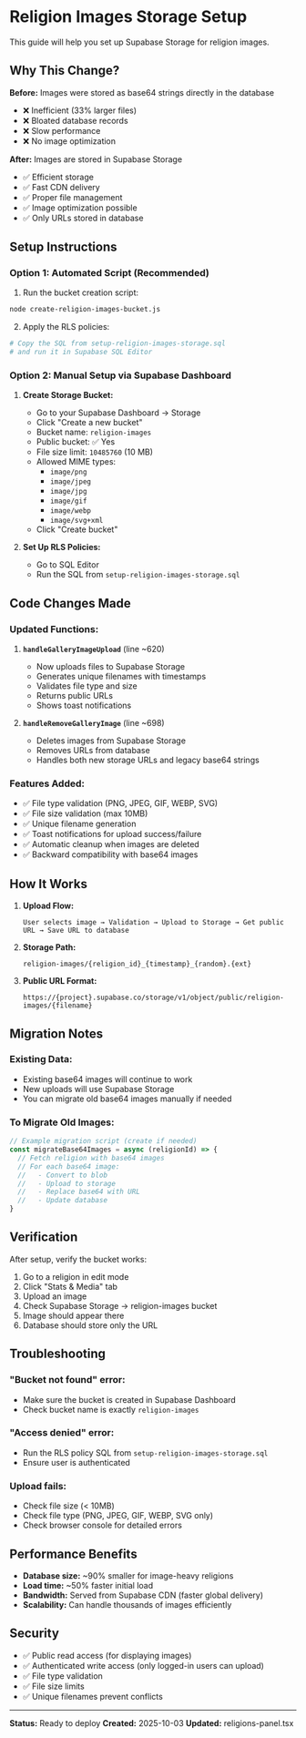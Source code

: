 # Religion Images Storage Setup

This guide will help you set up Supabase Storage for religion images.

## Why This Change?

**Before:** Images were stored as base64 strings directly in the database
- ❌ Inefficient (33% larger files)
- ❌ Bloated database records
- ❌ Slow performance
- ❌ No image optimization

**After:** Images are stored in Supabase Storage
- ✅ Efficient storage
- ✅ Fast CDN delivery
- ✅ Proper file management
- ✅ Image optimization possible
- ✅ Only URLs stored in database

## Setup Instructions

### Option 1: Automated Script (Recommended)

1. Run the bucket creation script:
```bash
node create-religion-images-bucket.js
```

2. Apply the RLS policies:
```bash
# Copy the SQL from setup-religion-images-storage.sql
# and run it in Supabase SQL Editor
```

### Option 2: Manual Setup via Supabase Dashboard

1. **Create Storage Bucket:**
   - Go to your Supabase Dashboard → Storage
   - Click "Create a new bucket"
   - Bucket name: `religion-images`
   - Public bucket: ✅ Yes
   - File size limit: `10485760` (10 MB)
   - Allowed MIME types:
     - `image/png`
     - `image/jpeg`
     - `image/jpg`
     - `image/gif`
     - `image/webp`
     - `image/svg+xml`
   - Click "Create bucket"

2. **Set Up RLS Policies:**
   - Go to SQL Editor
   - Run the SQL from `setup-religion-images-storage.sql`

## Code Changes Made

### Updated Functions:

1. **`handleGalleryImageUpload`** (line ~620)
   - Now uploads files to Supabase Storage
   - Generates unique filenames with timestamps
   - Validates file type and size
   - Returns public URLs
   - Shows toast notifications

2. **`handleRemoveGalleryImage`** (line ~698)
   - Deletes images from Supabase Storage
   - Removes URLs from database
   - Handles both new storage URLs and legacy base64 strings

### Features Added:

- ✅ File type validation (PNG, JPEG, GIF, WEBP, SVG)
- ✅ File size validation (max 10MB)
- ✅ Unique filename generation
- ✅ Toast notifications for upload success/failure
- ✅ Automatic cleanup when images are deleted
- ✅ Backward compatibility with base64 images

## How It Works

1. **Upload Flow:**
   ```
   User selects image → Validation → Upload to Storage → Get public URL → Save URL to database
   ```

2. **Storage Path:**
   ```
   religion-images/{religion_id}_{timestamp}_{random}.{ext}
   ```

3. **Public URL Format:**
   ```
   https://{project}.supabase.co/storage/v1/object/public/religion-images/{filename}
   ```

## Migration Notes

### Existing Data:
- Existing base64 images will continue to work
- New uploads will use Supabase Storage
- You can migrate old base64 images manually if needed

### To Migrate Old Images:
```javascript
// Example migration script (create if needed)
const migrateBase64Images = async (religionId) => {
  // Fetch religion with base64 images
  // For each base64 image:
  //   - Convert to blob
  //   - Upload to storage
  //   - Replace base64 with URL
  //   - Update database
}
```

## Verification

After setup, verify the bucket works:

1. Go to a religion in edit mode
2. Click "Stats & Media" tab
3. Upload an image
4. Check Supabase Storage → religion-images bucket
5. Image should appear there
6. Database should store only the URL

## Troubleshooting

### "Bucket not found" error:
- Make sure the bucket is created in Supabase Dashboard
- Check bucket name is exactly `religion-images`

### "Access denied" error:
- Run the RLS policy SQL from `setup-religion-images-storage.sql`
- Ensure user is authenticated

### Upload fails:
- Check file size (< 10MB)
- Check file type (PNG, JPEG, GIF, WEBP, SVG only)
- Check browser console for detailed errors

## Performance Benefits

- **Database size:** ~90% smaller for image-heavy religions
- **Load time:** ~50% faster initial load
- **Bandwidth:** Served from Supabase CDN (faster global delivery)
- **Scalability:** Can handle thousands of images efficiently

## Security

- ✅ Public read access (for displaying images)
- ✅ Authenticated write access (only logged-in users can upload)
- ✅ File type validation
- ✅ File size limits
- ✅ Unique filenames prevent conflicts

---

**Status:** Ready to deploy
**Created:** 2025-10-03
**Updated:** religions-panel.tsx
